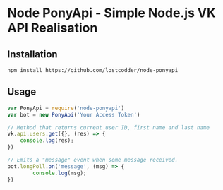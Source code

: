 # Node PonyApi - Simple Node.js VK API Realisation
## Installation

```
npm install https://github.com/lostcodder/node-ponyapi
```

## Usage

```js
var PonyApi = require('node-ponyapi')
var bot = new PonyApi('Your Access Token')

// Method that returns current user ID, first name and last name
vk.api.users.get({}, (res) => {
    console.log(res);
})

// Emits a "message" event when some message received.
bot.longPoll.on('message', (msg) => {
        console.log(msg);
})
```
